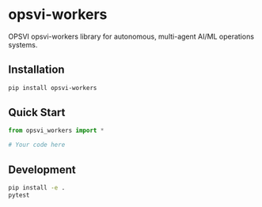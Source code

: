 # opsvi-workers

OPSVI opsvi-workers library for autonomous, multi-agent AI/ML operations systems.

## Installation

```bash
pip install opsvi-workers
```

## Quick Start

```python
from opsvi_workers import *

# Your code here
```

## Development

```bash
pip install -e .
pytest
```
